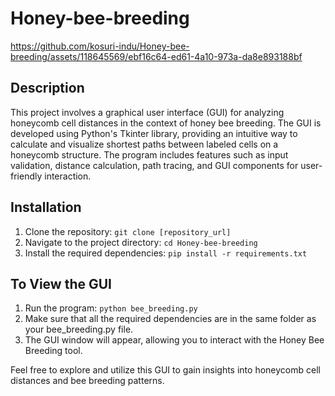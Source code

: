 # Honey-bee-breeding

https://github.com/kosuri-indu/Honey-bee-breeding/assets/118645569/ebf16c64-ed61-4a10-973a-da8e893188bf


## Description
This project involves a graphical user interface (GUI) for analyzing honeycomb cell distances in the context of honey bee breeding. The GUI is developed using Python's Tkinter library, providing an intuitive way to 
calculate and visualize shortest paths between labeled cells on a honeycomb structure. The program includes features such as input validation, distance calculation, path tracing, and GUI components for user-friendly interaction. 

## Installation
1. Clone the repository: `git clone [repository_url]`
2. Navigate to the project directory: `cd Honey-bee-breeding`
3. Install the required dependencies: `pip install -r requirements.txt`

## To View the GUI
1. Run the program: `python bee_breeding.py`
2. Make sure that all the required dependencies are in the same folder as your bee_breeding.py file.
3. The GUI window will appear, allowing you to interact with the Honey Bee Breeding tool.


Feel free to explore and utilize this GUI to gain insights into honeycomb cell distances and bee breeding patterns.

